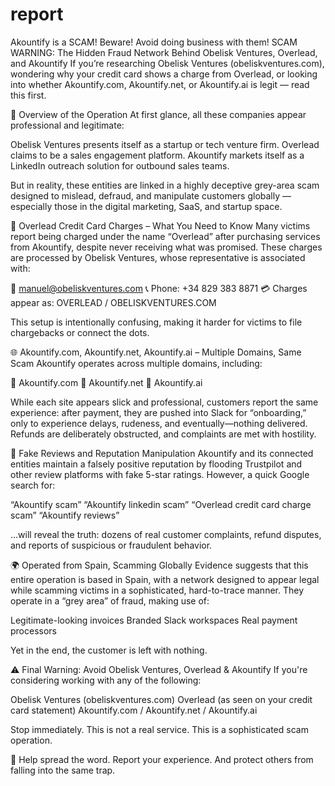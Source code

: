 # report
Akountify is a SCAM! Beware! Avoid doing business with them!
SCAM WARNING: The Hidden Fraud Network Behind Obelisk Ventures, Overlead, and Akountify
If you’re researching Obelisk Ventures (obeliskventures.com), wondering why your credit card shows a charge from Overlead, or looking into whether Akountify.com, Akountify.net, or Akountify.ai is legit — read this first.

🔎 Overview of the Operation
At first glance, all these companies appear professional and legitimate:

Obelisk Ventures presents itself as a startup or tech venture firm.
Overlead claims to be a sales engagement platform.
Akountify markets itself as a LinkedIn outreach solution for outbound sales teams.

But in reality, these entities are linked in a highly deceptive grey-area scam designed to mislead, defraud, and manipulate customers globally — especially those in the digital marketing, SaaS, and startup space.

🧾 Overlead Credit Card Charges – What You Need to Know
Many victims report being charged under the name “Overlead” after purchasing services from Akountify, despite never receiving what was promised. These charges are processed by Obelisk Ventures, whose representative is associated with:

📧 manuel@obeliskventures.com
📞 Phone: +34 829 383 8871
💳 Charges appear as: OVERLEAD / OBELISKVENTURES.COM

This setup is intentionally confusing, making it harder for victims to file chargebacks or connect the dots.

🌐 Akountify.com, Akountify.net, Akountify.ai – Multiple Domains, Same Scam
Akountify operates across multiple domains, including:

🔹 Akountify.com
🔹 Akountify.net
🔹 Akountify.ai

While each site appears slick and professional, customers report the same experience: after payment, they are pushed into Slack for “onboarding,” only to experience delays, rudeness, and eventually—nothing delivered. Refunds are deliberately obstructed, and complaints are met with hostility.

💬 Fake Reviews and Reputation Manipulation
Akountify and its connected entities maintain a falsely positive reputation by flooding Trustpilot and other review platforms with fake 5-star ratings. However, a quick Google search for:

“Akountify scam”
“Akountify linkedin scam”
“Overlead credit card charge scam”
“Akountify reviews”

…will reveal the truth: dozens of real customer complaints, refund disputes, and reports of suspicious or fraudulent behavior.

🌍 Operated from Spain, Scamming Globally
Evidence suggests that this entire operation is based in Spain, with a network designed to appear legal while scamming victims in a sophisticated, hard-to-trace manner. They operate in a “grey area” of fraud, making use of:

Legitimate-looking invoices
Branded Slack workspaces
Real payment processors

Yet in the end, the customer is left with nothing.

⚠️ Final Warning: Avoid Obelisk Ventures, Overlead & Akountify
If you're considering working with any of the following:

Obelisk Ventures (obeliskventures.com)
Overlead (as seen on your credit card statement)
Akountify.com / Akountify.net / Akountify.ai

Stop immediately. This is not a real service. This is a sophisticated scam operation.

📢 Help spread the word. Report your experience. And protect others from falling into the same trap.
